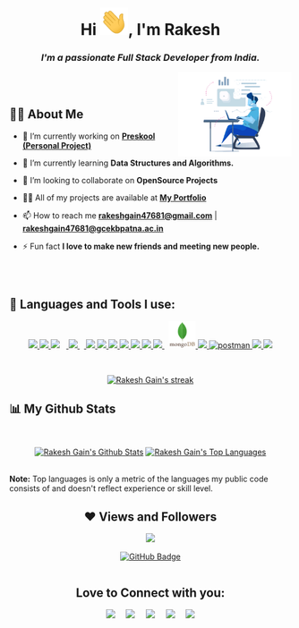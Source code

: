<!-- <a href="#"><img width="100%" height="auto" src="https://i.imgur.com/iXuL1HG.png" height="175px"/></a> -->

<h1 align="center">Hi <img src="hi.gif" width="50px">, I'm Rakesh</h1>
<h3 align="center"><em>I'm a passionate Full Stack Developer from India.</em></h3>

<img align="right" width="40%" height="auto" src="aboutme.gif"/></a>

<br>
<br>

## 🙋‍♂️ About Me

- 🔭 I’m currently working on **[Preskool (Personal Project)](https://github.com/mrGain/PreSkool)**

- 🌱 I’m currently learning **Data Structures and Algorithms.**

- 👯 I’m looking to collaborate on **OpenSource Projects**

- 👨‍💻 All of my projects are available at **[My Portfolio]()**

- 📫 How to reach me **rakeshgain47681@gmail.com** | **rakeshgain47681@gcekbpatna.ac.in**

- ⚡ Fun fact **I love to make new friends and meeting new people.**

<br/>
<br/>

## 🚀 Languages and Tools I use:

<p align="center"> 
    <a href="https://www.python.org" target="_blank"> <img src="https://img.icons8.com/color/48/000000/python.png"/> </a> 
    <a href="https://www.java.com" target="_blank"> <img src="https://img.icons8.com/color/48/000000/java-coffee-cup-logo.png"/> </a>
    <a href="https://devdocs.io/c/" target="_blank"> <img src="https://img.icons8.com/color/48/000000/c-programming.png"/></a>
    &nbsp;&nbsp;<a href="https://docs.djangoproject.com/en/3.2/" target="_blank"> <img src="https://img.icons8.com/color/48/000000/django.png"/> </a>
    &nbsp;&nbsp;<a href="https://flask.palletsprojects.com/en/2.0.x/" target="_blank"> <img src="https://img.icons8.com/ios/50/000000/flask.png"/> </a> 
    <a href="https://www.w3.org/html/" target="_blank"> <img src="https://img.icons8.com/color/48/000000/html-5.png"/> </a> 
    <a href="https://www.w3schools.com/css/" target="_blank"> <img src="https://img.icons8.com/color/48/000000/css3.png"/> </a> 
    <a href="https://getbootstrap.com" target="_blank"> <img src="https://img.icons8.com/color/48/000000/bootstrap.png"/> </a> 
    <a href="https://developer.mozilla.org/en-US/docs/Web/JavaScript" target="_blank"> <img src="https://img.icons8.com/color/48/000000/javascript.png"/> </a>  
    <a href="https://expressjs.com/" target="_blank"> <img src="https://www.vectorlogo.zone/logos/expressjs/expressjs-icon.svg" width="40rem"/> </a>  
    <a style="padding-right:8px;" href="https://www.mysql.com/" target="_blank"> <img src="https://img.icons8.com/fluent/50/000000/mysql-logo.png"/> </a>
    <a href="https://www.mongodb.com/" target="_blank"> <img src="https://raw.githubusercontent.com/devicons/devicon/master/icons/mongodb/mongodb-original-wordmark.svg" alt="mongodb" width="48" height="48"/> </a> 
    <a href="https://firebase.google.com/" target="_blank"> <img src="https://img.icons8.com/color/48/000000/firebase.png"/> </a> 
    <a href="https://postman.com" target="_blank"> <img src="https://www.vectorlogo.zone/logos/getpostman/getpostman-icon.svg" alt="postman" width="45" height="45"/> </a>   
    <a href="https://git-scm.com/" target="_blank"> <img src="https://img.icons8.com/color/48/000000/git.png"/> </a>
    <a href="https://www.docker.com/" target="_blank"> <img src="https://img.icons8.com/color/48/000000/docker.png"/> </a>
</p>

<!-- [![React Badge](https://img.shields.io/badge/-React-61DBFB?style=for-the-badge&labelColor=black&logo=react&logoColor=61DBFB)](#)  [![Javascript Badge](https://img.shields.io/badge/-Javascript-F0DB4F?style=for-the-badge&labelColor=black&logo=javascript&logoColor=F0DB4F)](#) [![Typescript Badge](https://img.shields.io/badge/-Typescript-007acc?style=for-the-badge&labelColor=black&logo=typescript&logoColor=007acc)](#) [![Nodejs Badge](https://img.shields.io/badge/-Nodejs-3C873A?style=for-the-badge&labelColor=black&logo=node.js&logoColor=3C873A)](#) [![GraphQL Badge](https://img.shields.io/badge/-GraphQl-e535ab?style=for-the-badge&labelColor=black&logo=node.js&logoColor=e535ab)](#) -->
<br/>

<p align="center">
    <a href="https://github.com/mrGain/github-readme-streak-stats">
        <img title="🔥 Get streak stats for your profile at git.io/streak-stats" alt="Rakesh Gain's streak" src="https://github-readme-streak-stats.herokuapp.com/?user=mrGain&theme=black-ice&hide_border=true&stroke=0000&background=060A0CD0"/>
    </a>
</p>

## 📊 My Github Stats

  <br/>
  <p align="center">
    <a href="https://github.com/mrGain/github-readme-stats"><img alt="Rakesh Gain's Github Stats" src="https://github-readme-stats.vercel.app/api?username=mrGain&show_icons=true&count_private=true&theme=react&hide_border=true&bg_color=0D1117" height="160px"/></a>
  <a href="https://github.com/mrGain/github-readme-stats"><img alt="Rakesh Gain's Top Languages" src="https://github-readme-stats.vercel.app/api/top-langs/?username=mrGain&langs_count=8&count_private=true&layout=compact&theme=react&hide_border=true&bg_color=0D1117" height="160px"/></a>
  </p>
  <br/>
  <b>Note:</b> Top languages is only a metric of the languages my public code consists of and doesn't reflect experience or skill level.

<!--
<br/>
<br/>
 
<a href="https://github.com/mrGain/github-readme-activity-graph"><img alt="Rakesh Gain's Activity Graph" src="https://activity-graph.herokuapp.com/graph?username=mrGain&bg_color=0D1117&color=5BCDEC&line=5BCDEC&point=FFFFFF&hide_border=true" /></a> -->

<br/>

<div style="text-align: center;">

  <!-- ## ❤ Views and Followers -->
  <!-- <a href="https://github.com/Meghna-DAS/github-profile-views-counter">
      <img src="https://komarev.com/ghpvc/?username=mrGain">
  </a> -->
  <div style="display: inline-block; padding: 0rem 2rem;">
    <h2>❤ Views and Followers</h2>

  ![](https://komarev.com/ghpvc/?username=mrGain&color=brightgreen)

  <a href="https://github.com/mrGain?tab=followers"><img src="https://img.shields.io/github/followers/mrGain?label=Followers&style=social" alt="GitHub Badge"></a>
  </div>

  <div style="display: inline-block; padding: 0rem 2rem;">
    <h2>Love to Connect with you:</h2>
    <a href = "mailto: rakeshgain47681@gmail.com"><img src="https://img.icons8.com/color/48/000000/gmail-new.png"  width="20rem" /></a>
    &nbsp;&nbsp;&nbsp;&nbsp;<a href = "https://www.linkedin.com/in/rakesh-gain/"><img src="https://img.icons8.com/fluent/48/000000/linkedin.png" width="20rem"/></a>
    &nbsp;&nbsp;&nbsp;&nbsp;<a href = "https://twitter.com/gainrakesh_io/"><img src="https://img.icons8.com/fluent/48/000000/twitter.png" width="20rem"/></a>
    &nbsp;&nbsp;&nbsp;&nbsp;<a href = "https://www.instagram.com/gainrakesh.io/"><img src="https://img.icons8.com/fluent/48/000000/instagram-new.png" width="20rem" /></a>
    &nbsp;&nbsp;&nbsp;&nbsp;<a href = "https://www.facebook.com/gainrakesh.io"><img src="https://img.icons8.com/fluency/48/000000/facebook-new.png" width="20rem"/></a>
  </div>

</div>